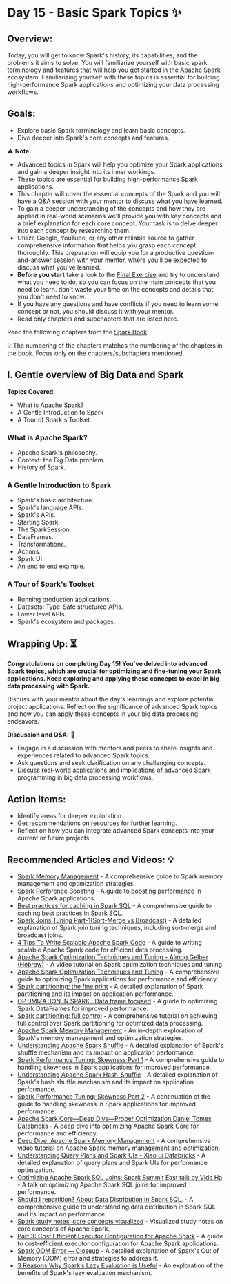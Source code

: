 # Day 15 - Basic Spark Topics :sparkles:

## Overview:
Today, you will get to know Spark's history, its capabilities, and the problems it aims to solve.
You will familiarize yourself with basic spark terminology and features that will help you get started in the Apache Spark ecosystem.
Familiarizing yourself with these topics is essential for building high-performance Spark applications and optimizing your data processing workflows.

## Goals:
- Explore basic Spark terminology and learn basic concepts.
- Dive deeper into Spark's core concepts and features.

:warning: **Note:**
- Advanced topics in Spark will help you optimize your Spark applications and gain a deeper insight into its inner workings.
- These topics are essential for building high-performance Spark applications.
- This chapter will cover the essential concepts of the Spark and you will have a Q&A session with your mentor to discuss what you have learned.
- To gain a deeper understanding of the concepts and how they are applied in real-world scenarios we'll provide you with key concepts and a brief explanation for each core concept. Your task is to delve deeper into each concept by researching them. 
- Utilize Google, YouTube, or any other reliable source to gather comprehensive information that helps you grasp each concept thoroughly. This preparation will equip you for a productive question-and-answer session with your mentor, where you'll be expected to discuss what you've learned.
- **Before you start**  take a look to the [Final Exercise](final_exercise_04.md) and try to understand what you need to do, so you can focus on the main concepts that you need to learn. don't waste your time on the concepts and details that you don't need to know.
- If you have any questions and have conflicts if you need to learn some concept or not, you should discuss it with your mentor.
- Read only chapters and subchapters that are listed here.

Read the following chapters from the [Spark Book](https://tinyurl.com/ykb29t4f).

:bulb: The numbering of the chapters matches the numbering of the chapters in the book.
Focus only on the chapters/subchapters mentioned. 

## I. Gentle overview of Big Data and Spark
**Topics Covered:**
- What is Apache Spark?
- A Gentle Introduction to Spark
- A Tour of Spark's Toolset.

### What is Apache Spark?
- Apache Spark's philosophy.
- Context: the Big Data problem.
- History of Spark.

### A Gentle Introduction to Spark
- Spark's basic architecture.
- Spark's language APIs.
- Spark's APIs.
- Starting Spark.
- The SparkSession.
- DataFrames.
- Transformations.
- Actions.
- Spark UI.
- An end to end example.

### A Tour of Spark's Toolset
- Running production applications.
- Datasets: Type-Safe structured APIs.
- Lower level APIs.
- Spark's ecosystem and packages.

## **Wrapping Up:** :hourglass_flowing_sand:
**Congratulations on completing Day 15! You've delved into advanced Spark topics, which are crucial for optimizing and fine-tuning your Spark applications. Keep exploring and applying these concepts to excel in big data processing with Spark.**

Discuss with your mentor about the day's learnings and explore potential project applications. Reflect on the significance of advanced Spark topics and how you can apply these concepts in your big data processing endeavors.

**Discussion and Q&A:** :raising_hand:
  - Engage in a discussion with mentors and peers to share insights and experiences related to advanced Spark topics.
  - Ask questions and seek clarification on any challenging concepts.
  - Discuss real-world applications and implications of advanced Spark programming in big data processing workflows.

## **Action Items:**
- Identify areas for deeper exploration.
- Get recommendations on resources for further learning.
- Reflect on how you can integrate advanced Spark concepts into your current or future projects.

## **Recommended Articles and Videos:** :bulb:
- [Spark Memory Management](https://community.cloudera.com/t5/Community-Articles/Spark-Memory-Management/ta-p/317794#:~:text=Spark%20Memory%20is%20the%20memory,storage%20memory%20of%20this%20segment.) - A comprehensive guide to Spark memory management and optimization strategies.
- [Spark Perforence Boosting](https://towardsdatascience.com/apache-spark-performance-boosting-e072a3ec1179) - A guide to boosting performance in Apache Spark applications.
- [Best practices for caching in Spark SQL](https://towardsdatascience.com/best-practices-for-caching-in-spark-sql-b22fb0f02d34?_branch_match_id=1291428628002391767&_branch_referrer=H4sIAAAAAAAAA8soKSkottLXz8nMy9bLTU3JLM3VS87P1Q9LK7cILisqMypNAgBOSaAeIwAAAA%3D%3D) - A comprehensive guide to caching best practices in Spark SQL.
- [Spark Joins Tuning Part-1(Sort-Merge vs Broadcast)](https://medium.com/swlh/spark-joins-tuning-part-1-sort-merge-vs-broadcast-a98d82610cf0) - A detailed explanation of Spark join tuning techniques, including sort-merge and broadcast joins.
- [4 Tips To Write Scalable Apache Spark Code](https://pub.towardsai.net/4-tips-to-write-scalable-apache-spark-code-1c736e4d698e) - A guide to writing scalable Apache Spark code for efficient data processing.
- [Apache Spark Optimization Techniques and Tuning - Almog Gelber (Hebrew)](https://www.youtube.com/watch?v=BzVrPCIeXuY) - A video tutorial on Spark optimization techniques and tuning.
- [Apache Spark Optimization Techniques and Tuning](https://link.medium.com/ssMBzZ2u2ub) - A comprehensive guide to optimizing Spark applications for performance and efficiency.
- [Spark partitioning: the fine print](https://link.medium.com/N5FLo0Xu2ub) - A detailed explanation of Spark partitioning and its impact on application performance.
- [OPTIMIZATION IN SPARK : Data frame focused](https://link.medium.com/qU8KaZPu2ub) - A guide to optimizing Spark DataFrames for improved performance.
- [Spark partitioning: full control](https://link.medium.com/c6HaLDKu2ub) - A comprehensive tutorial on achieving full control over Spark partitioning for optimized data processing.
- [Apache Spark Memory Management](https://link.medium.com/Kp7ANdJu2ub) - An in-depth exploration of Spark's memory management and optimization strategies.
- [Understanding Apache Spark Shuffle](https://link.medium.com/bt6yuLHu2ub) - A detailed explanation of Spark's shuffle mechanism and its impact on application performance.
- [Spark Performance Tuning: Skewness Part 1](https://link.medium.com/75bcHwFu2ub) - A comprehensive guide to handling skewness in Spark applications for improved performance.
- [Understanding Apache Spark Hash-Shuffle](https://link.medium.com/Cbmrk0Du2ub) - A detailed explanation of Spark's hash shuffle mechanism and its impact on application performance.
- [Spark Performance Tuning: Skewness Part 2](https://link.medium.com/MJdZjhzu2ub) - A continuation of the guide to handling skewness in Spark applications for improved performance.
- [Apache Spark Core—Deep Dive—Proper Optimization Daniel Tomes Databricks](https://youtu.be/daXEp4HmS-E) - A deep dive into optimizing Apache Spark Core for performance and efficiency.
- [Deep Dive: Apache Spark Memory Management](https://youtu.be/dPHrykZL8Cg) - A comprehensive video tutorial on Apache Spark memory management and optimization.
- [Understanding Query Plans and Spark UIs - Xiao Li Databricks](https://youtu.be/YgQgJceojJY) - A detailed explanation of query plans and Spark UIs for performance optimization.
- [Optimizing Apache Spark SQL Joins: Spark Summit East talk by Vida Ha](https://youtu.be/fp53QhSfQcI) - A talk on optimizing Apache Spark SQL joins for improved performance.
- [Should I repartition? About Data Distribution in Spark SQL.](https://link.medium.com/eUomzhK0Pub) - A comprehensive guide to understanding data distribution in Spark SQL and its impact on performance.
- [Spark study notes: core concepts visualized](https://link.medium.com/B1S6b3I0Pub) - Visualized study notes on core concepts of Apache Spark.
- [Part 3: Cost Efficient Executor Configuration for Apache Spark](https://link.medium.com/KFlwhEH0Pub) - A guide to cost-efficient executor configuration for Apache Spark applications.
- [Spark OOM Error — Closeup](https://link.medium.com/LLX1pap0Pub) - A detailed explanation of Spark's Out of Memory (OOM) error and strategies to address it.
- [3 Reasons Why Spark’s Lazy Evaluation is Useful](https://link.medium.com/faI3jfc0Pub) - An exploration of the benefits of Spark's lazy evaluation mechanism.
